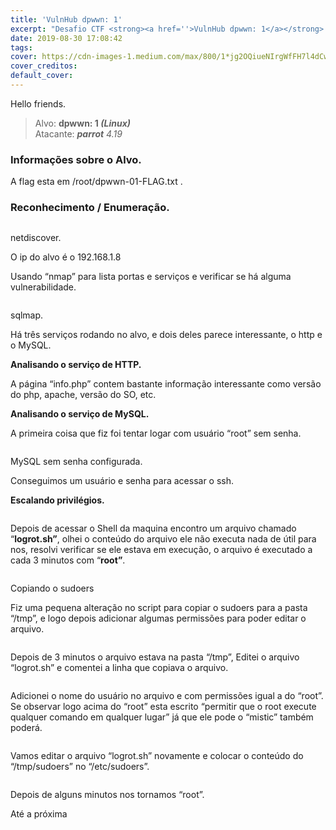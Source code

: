 ```yaml
---
title: 'VulnHub dpwwn: 1'
excerpt: "Desafio CTF <strong><a href=''>VulnHub dpwwn: 1</a></strong> Realizado para aprendizado sobre conceitos de segurança da informação."
date: 2019-08-30 17:08:42
tags:
cover: https://cdn-images-1.medium.com/max/800/1*jg2OQiueNIrgWfFH7l4dCw.png
cover_creditos:
default_cover:
---
```


Hello friends.

> Alvo: **dpwwn: 1 _(Linux)_**  
> Atacante: **_parrot_** _4.19_

### Informações sobre o Alvo.

A flag esta em /root/dpwwn-01-FLAG.txt .

### Reconhecimento / Enumeração.

<figure class="image">
      <img src="https://cdn-images-1.medium.com/max/800/1*jg2OQiueNIrgWfFH7l4dCw.png" alt="">
      <figcaption></figcaption>
    </figure>

netdiscover.

O ip do alvo é o 192.168.1.8

Usando “nmap” para lista portas e serviços e verificar se há alguma vulnerabilidade.

<figure class="image">
      <img src="https://cdn-images-1.medium.com/max/800/1*Uim4_nm6E7vctEA_YahyYw.png" alt="">
      <figcaption></figcaption>
    </figure>

sqlmap.

Há três serviços rodando no alvo, e dois deles parece interessante, o http e o MySQL.

**Analisando o serviço de HTTP.**

A página “info.php” contem bastante informação interessante como versão do php, apache, versão do SO, etc.

**Analisando o serviço de MySQL.**

A primeira coisa que fiz foi tentar logar com usuário “root” sem senha.

<figure class="image">
      <img src="https://cdn-images-1.medium.com/max/800/1*zTgz5LDn8B0-M2S_yAZDpw.png" alt="">
      <figcaption></figcaption>
    </figure>

MySQL sem senha configurada.

Conseguimos um usuário e senha para acessar o ssh.

**Escalando privilégios.**

<figure class="image">
      <img src="https://cdn-images-1.medium.com/max/800/1*aC61Y645Hi1fXWZ-sPfgbw.png" alt="">
      <figcaption></figcaption>
    </figure>

Depois de acessar o Shell da maquina encontro um arquivo chamado “**logrot.sh”**, olhei o conteúdo do arquivo ele não executa nada de útil para nos, resolvi verificar se ele estava em execução, o arquivo é executado a cada 3 minutos com “**root”**.

<figure class="image">
      <img src="https://cdn-images-1.medium.com/max/800/1*pqg8h-6CJqLdrUITMH9dWg.png" alt="">
      <figcaption></figcaption>
    </figure>

Copiando o sudoers

Fiz uma pequena alteração no script para copiar o sudoers para a pasta “/tmp”, e logo depois adicionar algumas permissões para poder editar o arquivo.

<figure class="image">
      <img src="https://cdn-images-1.medium.com/max/800/1*cusul-IqbMM4n3nDrUjRhA.png" alt="">
      <figcaption></figcaption>
    </figure>

Depois de 3 minutos o arquivo estava na pasta “/tmp”, Editei o arquivo “logrot.sh” e comentei a linha que copiava o arquivo.

<figure class="image">
      <img src="https://cdn-images-1.medium.com/max/800/1*P1qI2AW25JAXjsfBTObQHQ.png" alt="">
      <figcaption></figcaption>
    </figure>

Adicionei o nome do usuário no arquivo e com permissões igual a do “root”.  
Se observar logo acima do “root” esta escrito “permitir que o root execute qualquer comando em qualquer lugar” já que ele pode o “mistic” também poderá.

<figure class="image">
      <img src="https://cdn-images-1.medium.com/max/800/1*orOBUqQMtLTBDZHiK-yZyw.png" alt="">
      <figcaption></figcaption>
    </figure>

Vamos editar o arquivo “logrot.sh” novamente e colocar o conteúdo do “/tmp/sudoers” no “/etc/sudoers”.

<figure class="image">
      <img src="https://cdn-images-1.medium.com/max/800/1*xSaVtMBQXZyZRhpbiDXujg.png" alt="">
      <figcaption></figcaption>
    </figure>

Depois de alguns minutos nos tornamos “root”.

Até a próxima